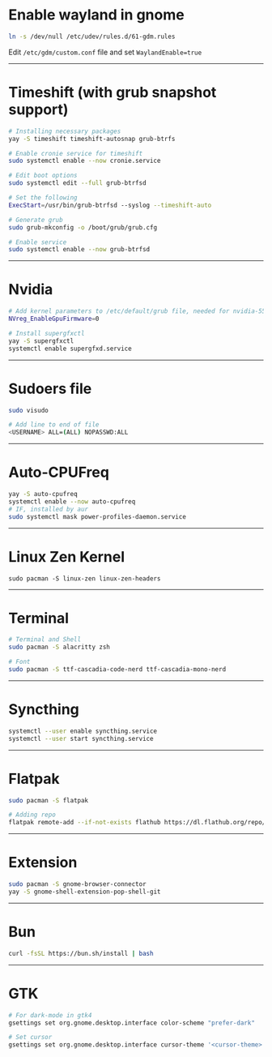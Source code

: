 # Enable wayland in gnome

```bash
ln -s /dev/null /etc/udev/rules.d/61-gdm.rules
```

Edit `/etc/gdm/custom.conf` file and set `WaylandEnable=true`

---

# Timeshift (with grub snapshot support)

```bash
# Installing necessary packages
yay -S timeshift timeshift-autosnap grub-btrfs

# Enable cronie service for timeshift
sudo systemctl enable --now cronie.service

# Edit boot options
sudo systemctl edit --full grub-btrfsd

# Set the following
ExecStart=/usr/bin/grub-btrfsd --syslog --timeshift-auto

# Generate grub
sudo grub-mkconfig -o /boot/grub/grub.cfg

# Enable service
sudo systemctl enable --now grub-btrfsd
```

---

# Nvidia

```bash
# Add kernel parameters to /etc/default/grub file, needed for nvidia-555 driver
NVreg_EnableGpuFirmware=0

# Install supergfxctl
yay -S supergfxctl
systemctl enable supergfxd.service

```

---

# Sudoers file

```bash
sudo visudo

# Add line to end of file
<USERNAME> ALL=(ALL) NOPASSWD:ALL
```

---

# Auto-CPUFreq

```bash
yay -S auto-cpufreq
systemctl enable --now auto-cpufreq
# IF, installed by aur
sudo systemctl mask power-profiles-daemon.service
```

---

# Linux Zen Kernel

```
sudo pacman -S linux-zen linux-zen-headers
```

---

# Terminal

```bash
# Terminal and Shell
sudo pacman -S alacritty zsh

# Font
sudo pacman -S ttf-cascadia-code-nerd ttf-cascadia-mono-nerd
```

---

# Syncthing

```bash
systemctl --user enable syncthing.service
systemctl --user start syncthing.service
```

---

# Flatpak

```bash
sudo pacman -S flatpak

# Adding repo
flatpak remote-add --if-not-exists flathub https://dl.flathub.org/repo/flathub.flatpakrepo
```

---

# Extension

```bash
sudo pacman -S gnome-browser-connector 
yay -S gnome-shell-extension-pop-shell-git
```

---

# Bun

```bash
curl -fsSL https://bun.sh/install | bash
```

---

# GTK 

```bash
# For dark-mode in gtk4
gsettings set org.gnome.desktop.interface color-scheme "prefer-dark"

# Set cursor
gsettings set org.gnome.desktop.interface cursor-theme '<cursor-theme>'
```